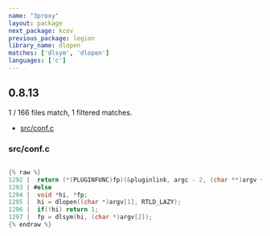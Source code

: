 ```yaml
---
name: "3proxy"
layout: package
next_package: kcov
previous_package: legion
library_name: dlopen
matches: ['dlsym', 'dlopen']
languages: ['c']
---
```

## 0.8.13
1 / 166 files match, 1 filtered matches.

 - [src/conf.c](#srcconfc)

### src/conf.c

```c

{% raw %}
1292 | 	return (*(PLUGINFUNC)fp)(&pluginlink, argc - 2, (char **)argv + 2);
1293 | #else	
1294 | 	void *hi, *fp;
1295 | 	hi = dlopen((char *)argv[1], RTLD_LAZY);
1296 | 	if(!hi) return 1;
1297 | 	fp = dlsym(hi, (char *)argv[2]);
{% endraw %}

```